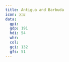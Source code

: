 ```yaml
---
title: Antigua and Barbuda
icon: 🇦🇬
data:
  gpi:
  gdp: 191
  hdi: 54
  whr:
  col:
  gci: 132
  gfs: 51
---
```


